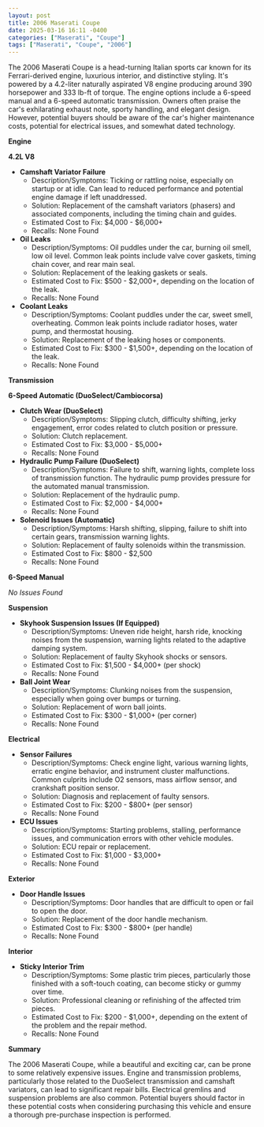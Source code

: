 ```yaml
---
layout: post
title: 2006 Maserati Coupe
date: 2025-03-16 16:11 -0400
categories: ["Maserati", "Coupe"]
tags: ["Maserati", "Coupe", "2006"]
---
```

The 2006 Maserati Coupe is a head-turning Italian sports car known for its Ferrari-derived engine, luxurious interior, and distinctive styling. It's powered by a 4.2-liter naturally aspirated V8 engine producing around 390 horsepower and 333 lb-ft of torque. The engine options include a 6-speed manual and a 6-speed automatic transmission. Owners often praise the car's exhilarating exhaust note, sporty handling, and elegant design. However, potential buyers should be aware of the car's higher maintenance costs, potential for electrical issues, and somewhat dated technology.

**Engine**

**4.2L V8**

*   **Camshaft Variator Failure**
    *   Description/Symptoms: Ticking or rattling noise, especially on startup or at idle. Can lead to reduced performance and potential engine damage if left unaddressed.
    *   Solution: Replacement of the camshaft variators (phasers) and associated components, including the timing chain and guides.
    *   Estimated Cost to Fix: $4,000 - $6,000+
    *   Recalls: None Found
*   **Oil Leaks**
    *   Description/Symptoms: Oil puddles under the car, burning oil smell, low oil level. Common leak points include valve cover gaskets, timing chain cover, and rear main seal.
    *   Solution: Replacement of the leaking gaskets or seals.
    *   Estimated Cost to Fix: $500 - $2,000+, depending on the location of the leak.
    *   Recalls: None Found
*   **Coolant Leaks**
    *   Description/Symptoms: Coolant puddles under the car, sweet smell, overheating. Common leak points include radiator hoses, water pump, and thermostat housing.
    *   Solution: Replacement of the leaking hoses or components.
    *   Estimated Cost to Fix: $300 - $1,500+, depending on the location of the leak.
    *   Recalls: None Found

**Transmission**

**6-Speed Automatic (DuoSelect/Cambiocorsa)**

*   **Clutch Wear (DuoSelect)**
    *   Description/Symptoms: Slipping clutch, difficulty shifting, jerky engagement, error codes related to clutch position or pressure.
    *   Solution: Clutch replacement.
    *   Estimated Cost to Fix: $3,000 - $5,000+
    *   Recalls: None Found
*   **Hydraulic Pump Failure (DuoSelect)**
    *   Description/Symptoms: Failure to shift, warning lights, complete loss of transmission function. The hydraulic pump provides pressure for the automated manual transmission.
    *   Solution: Replacement of the hydraulic pump.
    *   Estimated Cost to Fix: $2,000 - $4,000+
    *   Recalls: None Found
*   **Solenoid Issues (Automatic)**
    *   Description/Symptoms: Harsh shifting, slipping, failure to shift into certain gears, transmission warning lights.
    *   Solution: Replacement of faulty solenoids within the transmission.
    *   Estimated Cost to Fix: $800 - $2,500
    *   Recalls: None Found

**6-Speed Manual**

*No Issues Found*

**Suspension**

*   **Skyhook Suspension Issues (If Equipped)**
    *   Description/Symptoms: Uneven ride height, harsh ride, knocking noises from the suspension, warning lights related to the adaptive damping system.
    *   Solution: Replacement of faulty Skyhook shocks or sensors.
    *   Estimated Cost to Fix: $1,500 - $4,000+ (per shock)
    *   Recalls: None Found
*   **Ball Joint Wear**
    *   Description/Symptoms: Clunking noises from the suspension, especially when going over bumps or turning.
    *   Solution: Replacement of worn ball joints.
    *   Estimated Cost to Fix: $300 - $1,000+ (per corner)
    *   Recalls: None Found

**Electrical**

*   **Sensor Failures**
    *   Description/Symptoms: Check engine light, various warning lights, erratic engine behavior, and instrument cluster malfunctions. Common culprits include O2 sensors, mass airflow sensor, and crankshaft position sensor.
    *   Solution: Diagnosis and replacement of faulty sensors.
    *   Estimated Cost to Fix: $200 - $800+ (per sensor)
    *   Recalls: None Found
*   **ECU Issues**
    *   Description/Symptoms: Starting problems, stalling, performance issues, and communication errors with other vehicle modules.
    *   Solution: ECU repair or replacement.
    *   Estimated Cost to Fix: $1,000 - $3,000+
    *   Recalls: None Found

**Exterior**

*   **Door Handle Issues**
    *   Description/Symptoms: Door handles that are difficult to open or fail to open the door.
    *   Solution: Replacement of the door handle mechanism.
    *   Estimated Cost to Fix: $300 - $800+ (per handle)
    *   Recalls: None Found

**Interior**

*   **Sticky Interior Trim**
    *   Description/Symptoms: Some plastic trim pieces, particularly those finished with a soft-touch coating, can become sticky or gummy over time.
    *   Solution: Professional cleaning or refinishing of the affected trim pieces.
    *   Estimated Cost to Fix: $200 - $1,000+, depending on the extent of the problem and the repair method.
    *   Recalls: None Found

**Summary**

The 2006 Maserati Coupe, while a beautiful and exciting car, can be prone to some relatively expensive issues. Engine and transmission problems, particularly those related to the DuoSelect transmission and camshaft variators, can lead to significant repair bills. Electrical gremlins and suspension problems are also common. Potential buyers should factor in these potential costs when considering purchasing this vehicle and ensure a thorough pre-purchase inspection is performed.

